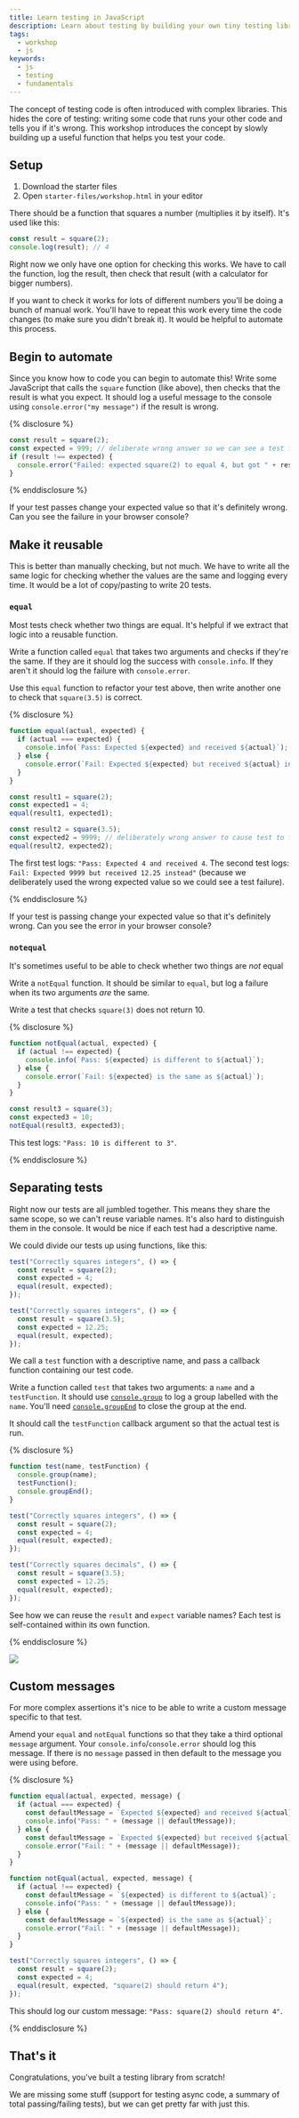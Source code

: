 ```yaml
---
title: Learn testing in JavaScript
description: Learn about testing by building your own tiny testing library.
tags:
  - workshop
  - js
keywords:
  - js
  - testing
  - fundamentals
---
```


The concept of testing code is often introduced with complex libraries. This hides the core of testing: writing some code that runs your other code and tells you if it's wrong. This workshop introduces the concept by slowly building up a useful function that helps you test your code.

## Setup

1. Download the starter files
1. Open `starter-files/workshop.html` in your editor

There should be a function that squares a number (multiplies it by itself). It's used like this:

```js
const result = square(2);
console.log(result); // 4
```

Right now we only have one option for checking this works. We have to call the function, log the result, then check that result (with a calculator for bigger numbers).

If you want to check it works for lots of different numbers you'll be doing a bunch of manual work. You'll have to repeat this work every time the code changes (to make sure you didn't break it). It would be helpful to automate this process.

## Begin to automate

Since you know how to code you can begin to automate this! Write some JavaScript that calls the `square` function (like above), then checks that the result is what you expect. It should log a useful message to the console using `console.error("my message")` if the result is wrong.

{% disclosure %}

```js
const result = square(2);
const expected = 999; // deliberate wrong answer so we can see a test failure
if (result !== expected) {
  console.error("Failed: expected square(2) to equal 4, but got " + result);
}
```

{% enddisclosure %}

If your test passes change your expected value so that it's definitely wrong. Can you see the failure in your browser console?

## Make it reusable

This is better than manually checking, but not much. We have to write all the same logic for checking whether the values are the same and logging every time. It would be a lot of copy/pasting to write 20 tests.

### `equal`

Most tests check whether two things are equal. It's helpful if we extract that logic into a reusable function.

Write a function called `equal` that takes two arguments and checks if they're the same. If they are it should log the success with `console.info`. If they aren't it should log the failure with `console.error`.

Use this `equal` function to refactor your test above, then write another one to check that `square(3.5)` is correct.

{% disclosure %}

```js
function equal(actual, expected) {
  if (actual === expected) {
    console.info(`Pass: Expected ${expected} and received ${actual}`);
  } else {
    console.error(`Fail: Expected ${expected} but received ${actual} instead`);
  }
}

const result1 = square(2);
const expected1 = 4;
equal(result1, expected1);

const result2 = square(3.5);
const expected2 = 9999; // deliberately wrong answer to cause test to fail
equal(result2, expected2);
```

The first test logs: `"Pass: Expected 4 and received 4`. The second test logs: `Fail: Expected 9999 but received 12.25 instead"` (because we deliberately used the wrong expected value so we could see a test failure).

{% enddisclosure %}

If your test is passing change your expected value so that it's definitely wrong. Can you see the error in your browser console?

### `notequal`

It's sometimes useful to be able to check whether two things are _not_ equal

Write a `notEqual` function. It should be similar to `equal`, but log a failure when its two arguments _are_ the same.

Write a test that checks `square(3)` does not return 10.

{% disclosure %}

```js
function notEqual(actual, expected) {
  if (actual !== expected) {
    console.info(`Pass: ${expected} is different to ${actual}`);
  } else {
    console.error(`Fail: ${expected} is the same as ${actual}`);
  }
}

const result3 = square(3);
const expected3 = 10;
notEqual(result3, expected3);
```

This test logs: `"Pass: 10 is different to 3"`.

{% enddisclosure %}

## Separating tests

Right now our tests are all jumbled together. This means they share the same scope, so we can't reuse variable names. It's also hard to distinguish them in the console. It would be nice if each test had a descriptive name.

We could divide our tests up using functions, like this:

```js
test("Correctly squares integers", () => {
  const result = square(2);
  const expected = 4;
  equal(result, expected);
});

test("Correctly squares integers", () => {
  const result = square(3.5);
  const expected = 12.25;
  equal(result, expected);
});
```

We call a `test` function with a descriptive name, and pass a callback function containing our test code.

Write a function called `test` that takes two arguments: a `name` and a `testFunction`. It should use [`console.group`](https://developer.mozilla.org/en-US/docs/Web/API/Console/group) to log a group labelled with the `name`. You'll need [`console.groupEnd`](https://developer.mozilla.org/en-US/docs/Web/API/Console/groupEnd) to close the group at the end.

It should call the `testFunction` callback argument so that the actual test is run.

{% disclosure %}

```js
function test(name, testFunction) {
  console.group(name);
  testFunction();
  console.groupEnd();
}

test("Correctly squares integers", () => {
  const result = square(2);
  const expected = 4;
  equal(result, expected);
});

test("Correctly squares decimals", () => {
  const result = square(3.5);
  const expected = 12.25;
  equal(result, expected);
});
```

See how we can reuse the `result` and `expect` variable names? Each test is self-contained within its own function.

{% enddisclosure %}

![](https://user-images.githubusercontent.com/9408641/74967349-b587b080-5410-11ea-8295-a2f81a8d0f78.png)

## Custom messages

For more complex assertions it's nice to be able to write a custom message specific to that test.

Amend your `equal` and `notEqual` functions so that they take a third optional `message` argument. Your `console.info`/`console.error` should log this message. If there is no `message` passed in then default to the message you were using before.

{% disclosure %}

```js
function equal(actual, expected, message) {
  if (actual === expected) {
    const defaultMessage = `Expected ${expected} and received ${actual}`;
    console.info("Pass: " + (message || defaultMessage));
  } else {
    const defaultMessage = `Expected ${expected} but received ${actual} instead`;
    console.error("Fail: " + (message || defaultMessage));
  }
}

function notEqual(actual, expected, message) {
  if (actual !== expected) {
    const defaultMessage = `${expected} is different to ${actual}`;
    console.info("Pass: " + (message || defaultMessage));
  } else {
    const defaultMessage = `${expected} is the same as ${actual}`;
    console.error("Fail: " + (message || defaultMessage));
  }
}

test("Correctly squares integers", () => {
  const result = square(2);
  const expected = 4;
  equal(result, expected, "square(2) should return 4");
});
```

This should log our custom message: `"Pass: square(2) should return 4"`.

{% enddisclosure %}

## That's it

Congratulations, you've built a testing library from scratch!

We are missing some stuff (support for testing async code, a summary of total passing/failing tests), but we can get pretty far with just this.
